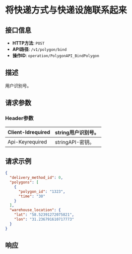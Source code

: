 # 将快递方式与快递设施联系起来

## 接口信息

- **HTTP方法**: `POST`
- **API路径**: `/v1/polygon/bind`
- **操作ID**: `operation/PolygonAPI_BindPolygon`

## 描述

用户识别号。

## 请求参数

### Header参数

| Client-Idrequired | string用户识别号。 |
|---|---|
| Api-Keyrequired | stringAPI-密钥。 |

## 请求示例

```json
{
  "delivery_method_id": 0,
  "polygons": [
    {
      "polygon_id": "1323",
      "time": "30"
    }
  ],
  "warehouse_location": {
    "lat": "58.52391272075821",
    "lon": "31.236791610717773"
  }
}
```

## 响应
